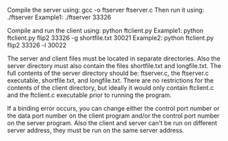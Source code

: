 Compile the server using: gcc -o ftserver ftserver.c
Then run it using: ./ftserver <portnumber>
Example1: ./ftserver 33326

Compile and run the client using: python ftclient.py <commands>
Example1: python ftclient.py flip2 33326 -g shortfile.txt 30021
Example2: python ftclient.py flip2 33326 -l 30022

The server and client files must be located in separate directories.  Also the server directory must also contain the files 
shortfile.txt and longfile.txt.  The full contents of the server directory should be: ftserver.c, the ftserver.c executable,
shortfile.txt, and longfile.txt. There are no restrictions for the contents of the client directory, but ideally it would only
contain ftclient.c and the ftclient.c executable prior to running the program. 

If a binding error occurs, you can change either the control port number or the data port number on the client program and/or 
the control port number on the server program.  Also the client and server can't be run on different server address, they must be
 run on the same server address. 
